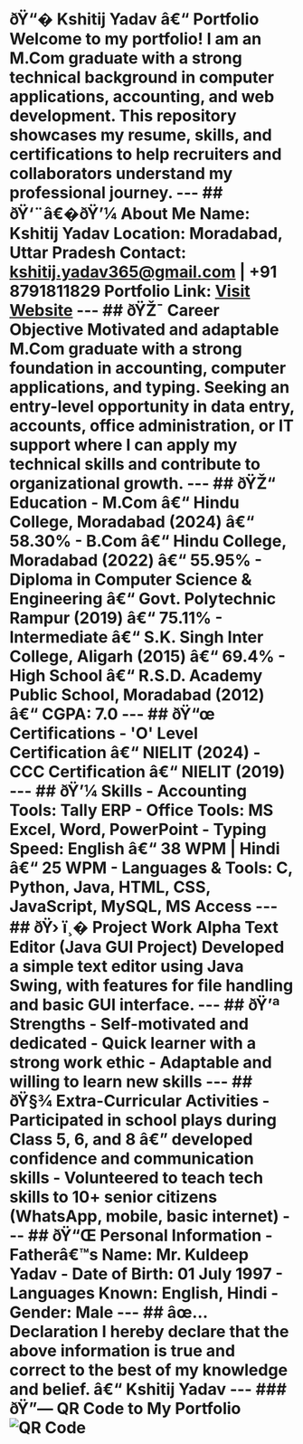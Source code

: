# ðŸ“� Kshitij Yadav â€“ Portfolio Welcome to my portfolio! I am an M.Com graduate with a strong technical background in computer applications, accounting, and web development. This repository showcases my resume, skills, and certifications to help recruiters and collaborators understand my professional journey. --- ## ðŸ‘¨â€�ðŸ’¼ About Me **Name:** Kshitij Yadav **Location:** Moradabad, Uttar Pradesh **Contact:** kshitij.yadav365@gmail.com | +91 8791811829 **Portfolio Link:** [Visit Website](https://kshitij-yadav-1.github.io/kshitij-portfolio) --- ## ðŸŽ¯ Career Objective Motivated and adaptable M.Com graduate with a strong foundation in accounting, computer applications, and typing. Seeking an entry-level opportunity in data entry, accounts, office administration, or IT support where I can apply my technical skills and contribute to organizational growth. --- ## ðŸŽ“ Education - **M.Com** â€“ Hindu College, Moradabad (2024) â€“ 58.30% - **B.Com** â€“ Hindu College, Moradabad (2022) â€“ 55.95% - **Diploma in Computer Science & Engineering** â€“ Govt. Polytechnic Rampur (2019) â€“ 75.11% - **Intermediate** â€“ S.K. Singh Inter College, Aligarh (2015) â€“ 69.4% - **High School** â€“ R.S.D. Academy Public School, Moradabad (2012) â€“ CGPA: 7.0 --- ## ðŸ“œ Certifications - 'O' Level Certification â€“ NIELIT (2024) - CCC Certification â€“ NIELIT (2019) --- ## ðŸ’¼ Skills - **Accounting Tools:** Tally ERP - **Office Tools:** MS Excel, Word, PowerPoint - **Typing Speed:** English â€“ 38 WPM | Hindi â€“ 25 WPM - **Languages & Tools:** C, Python, Java, HTML, CSS, JavaScript, MySQL, MS Access --- ## ðŸ› ï¸� Project Work **Alpha Text Editor (Java GUI Project)** Developed a simple text editor using Java Swing, with features for file handling and basic GUI interface. --- ## ðŸ’ª Strengths - Self-motivated and dedicated - Quick learner with a strong work ethic - Adaptable and willing to learn new skills --- ## ðŸ§¾ Extra-Curricular Activities - Participated in school plays during Class 5, 6, and 8 â€” developed confidence and communication skills - Volunteered to teach tech skills to 10+ senior citizens (WhatsApp, mobile, basic internet) --- ## ðŸ“Œ Personal Information - **Fatherâ€™s Name:** Mr. Kuldeep Yadav - **Date of Birth:** 01 July 1997 - **Languages Known:** English, Hindi - **Gender:** Male --- ## âœ… Declaration I hereby declare that the above information is true and correct to the best of my knowledge and belief. **â€“ Kshitij Yadav** --- ### ðŸ”— QR Code to My Portfolio ![QR Code](https://api.qrserver.com/v1/create-qr-code/?data=https://kshitij-yadav-1.github.io/kshitij-portfolio/&size=150x150)